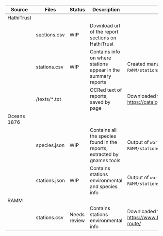 | Source      | Files          | Status       | Description                                                              | Notes                                                                                          |
|-------------|----------------|--------------|--------------------------------------------------------------------------|-------------------------------------------------------------------------------------------------|
| HathiTrust  |                |              |                                                                          |                                                                                                 |
|             | sections.csv   | WIP          | Download url of the report sections on HathiTrust                        |                                                                                                 |
|             | stations.csv   | WIP          | Contains info on where stations appear in the summary reports            | Created manually from RAMM station data (see `RAMM/stations.csv`)                               |
|             | \/texts/*.txt  |              | OCRed text of reports, saved by page                                     | Downloaded from https://catalog.hathitrust.org/Record/001473257                                 |
| Oceans 1876 |                |              |                                                                          |                                                                                                 |
|             | species.json   | WIP          | Contains all the species found in the reports, extracted by gnames tools | Output of `workflows/update_stations.py` Uses `RAMM/stations.csv` and `HathiTrust/stations.csv` |
|             | stations.json  | WIP          | Contains stations environmental and species info                         | Output of `workflows/update_stations.py` Uses `RAMM/stations.csv` and `HathiTrust/stations.csv` |
| RAMM        |                |              |                                                                          |                                                                                                 |
|             | stations.csv   | Needs review | Contains stations environmental info                                     | Downloaded from https://www.hmschallenger.net/the-voyage/the-route/                             |
